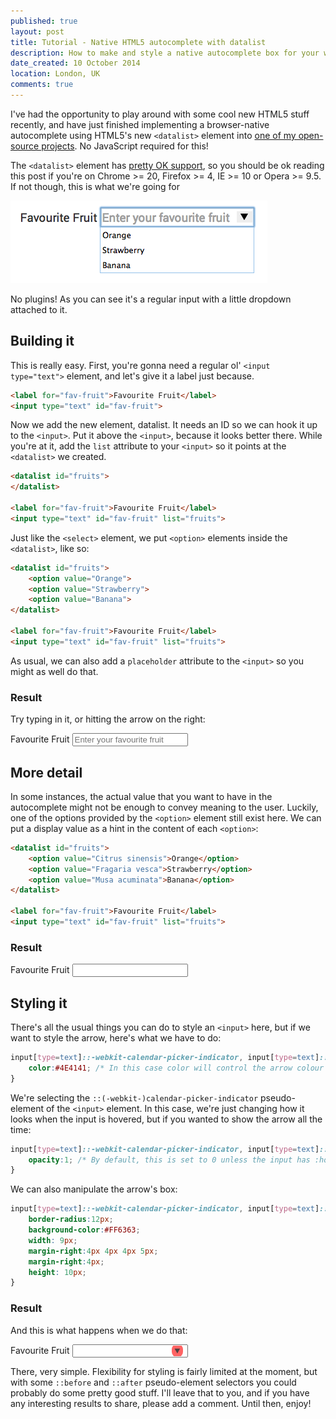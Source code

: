 ```yaml
---
published: true
layout: post
title: Tutorial - Native HTML5 autocomplete with datalist
description: How to make and style a native autocomplete box for your website using HTML5's datalist element
date_created: 10 October 2014
location: London, UK
comments: true
---
```


I've had the opportunity to play around with some cool new HTML5 stuff recently, and have just finished implementing a browser-native autocomplete using HTML5's new `<datalist>` element into [one of my open-source projects](http://basicallydan.github.io/forkability). No JavaScript required for this!

The `<datalist>` element has [pretty OK support](http://caniuse.com/#feat=datalist), so you should be ok reading this post if you're on Chrome >= 20, Firefox >= 4, IE >= 10 or Opera >= 9.5. If not though, this is what we're going for

![HTML5 Datalist](/img/datalist-fav-fruit.png)
<div class="caption">No plugins! As you can see it's a regular input with a little dropdown attached to it.</div>

## Building it

This is really easy. First, you're gonna need a regular ol' `<input type="text">` element, and let's give it a label just because.

~~~html
<label for="fav-fruit">Favourite Fruit</label>
<input type="text" id="fav-fruit">
~~~

Now we add the new element, datalist. It needs an ID so we can hook it up to the `<input>`. Put it above the `<input>`, because it looks better there. While you're at it, add the `list` attribute to your `<input>` so it points at the `<datalist>` we created.

~~~html
<datalist id="fruits">
</datalist>

<label for="fav-fruit">Favourite Fruit</label>
<input type="text" id="fav-fruit" list="fruits">
~~~

Just like the `<select>` element, we put `<option>` elements inside the `<datalist>`, like so:

~~~html
<datalist id="fruits">
	<option value="Orange">
	<option value="Strawberry">
	<option value="Banana">
</datalist>

<label for="fav-fruit">Favourite Fruit</label>
<input type="text" id="fav-fruit" list="fruits">
~~~

As usual, we can also add a `placeholder` attribute to the `<input>` so you might as well do that.

### Result

Try typing in it, or hitting the arrow on the right:

<datalist id="fruits-1">
	<option value="Orange">
	<option value="Strawberry">
	<option value="Banana">
</datalist>
<label for="fav-fruit-1">Favourite Fruit</label>
<input type="text" placeholder="Enter your favourite fruit" id="fav-fruit-1" list="fruits-1">

## More detail

In some instances, the actual value that you want to have in the autocomplete might not be enough to convey meaning to the user. Luckily, one of the options provided by the `<option>` element still exist here. We can put a display value as a hint in the content of each `<option>`:

~~~html
<datalist id="fruits">
	<option value="Citrus sinensis">Orange</option>
	<option value="Fragaria vesca">Strawberry</option>
	<option value="Musa acuminata">Banana</option>
</datalist>

<label for="fav-fruit">Favourite Fruit</label>
<input type="text" id="fav-fruit" list="fruits">
~~~

### Result

<datalist id="fruits-2">
	<option value="Citrus sinensis">Orange</option>
	<option value="Fragaria vesca">Strawberry</option>
	<option value="Musa acuminata">Banana</option>
</datalist>

<label for="fav-fruit-2">Favourite Fruit</label>
<input type="text" id="fav-fruit-2" list="fruits-2">


## Styling it

There's all the usual things you can do to style an `<input>` here, but if we want to style the arrow, here's what we have to do:

~~~css
input[type=text]::-webkit-calendar-picker-indicator, input[type=text]::calendar-picker-indicator {
	color:#4E4141; /* In this case color will control the arrow colour */
}
~~~

We're selecting the `::(-webkit-)calendar-picker-indicator` pseudo-element of the `<input>` element. In this case, we're just changing how it looks when the input is hovered, but if you wanted to show the arrow all the time:

~~~css
input[type=text]::-webkit-calendar-picker-indicator, input[type=text]::calendar-picker-indicator {
	opacity:1; /* By default, this is set to 0 unless the input has :hover */
}
~~~

We can also manipulate the arrow's box:

~~~css
input[type=text]::-webkit-calendar-picker-indicator, input[type=text]::calendar-picker-indicator {
	border-radius:12px;
	background-color:#FF6363;
	width: 9px;
	margin-right:4px 4px 4px 5px;
	margin-right:4px;
	height: 10px;
}
~~~

<style type="text/css">
input#fav-fruit-3[type=text]::-webkit-calendar-picker-indicator {
	color:#4E4141;
	border-radius:12px;
	background-color:#FF6363;
	width: 9px;
	margin-right:4px;
	padding:4px 4px 4px 5px;
	height: 10px;
	opacity:1;
}
</style>

### Result

And this is what happens when we do that:

<datalist id="fruits-3">
	<option value="Citrus sinensis">Orange</option>
	<option value="Fragaria vesca">Strawberry</option>
	<option value="Musa acuminata">Banana</option>
</datalist>

<label for="fav-fruit-3">Favourite Fruit</label>
<input type="text" id="fav-fruit-3" list="fruits-3">

There, very simple. Flexibility for styling is fairly limited at the moment, but with some `::before` and `::after` pseudo-element selectors you could probably do some pretty good stuff. I'll leave that to you, and if you have any interesting results to share, please add a comment. Until then, enjoy!